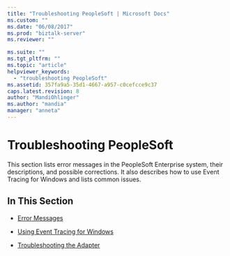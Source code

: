 ```yaml
---
title: "Troubleshooting PeopleSoft | Microsoft Docs"
ms.custom: ""
ms.date: "06/08/2017"
ms.prod: "biztalk-server"
ms.reviewer: ""

ms.suite: ""
ms.tgt_pltfrm: ""
ms.topic: "article"
helpviewer_keywords: 
  - "troubleshooting PeopleSoft"
ms.assetid: 357fa9a5-35d1-4667-a957-c0cefcce9c37
caps.latest.revision: 8
author: "MandiOhlinger"
ms.author: "mandia"
manager: "anneta"
---
```

# Troubleshooting PeopleSoft
This section lists error messages in the PeopleSoft Enterprise system, their descriptions, and possible corrections. It also describes how to use Event Tracing for Windows and lists common issues.  
  
## In This Section  
  
-   [Error Messages](../core/error-messages3.md)  
  
-   [Using Event Tracing for Windows](../core/using-event-tracing-for-windows5.md)  
  
-   [Troubleshooting the Adapter](../core/troubleshooting-the-adapter2.md)